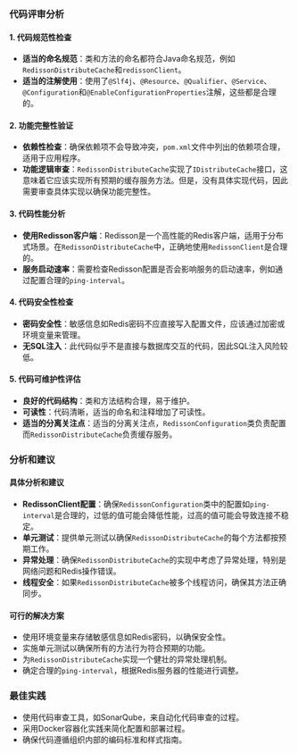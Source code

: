 ### 代码评审分析

#### 1. 代码规范性检查
- **适当的命名规范**：类和方法的命名都符合Java命名规范，例如`RedissonDistributeCache`和`redissonClient`。
- **适当的注解使用**：使用了`@Slf4j`、`@Resource`、`@Qualifier`、`@Service`、`@Configuration`和`@EnableConfigurationProperties`注解，这些都是合理的。

#### 2. 功能完整性验证
- **依赖性检查**：确保依赖项不会导致冲突，`pom.xml`文件中列出的依赖项合理，适用于应用程序。
- **功能逻辑审查**：`RedissonDistributeCache`实现了`IDistributeCache`接口，这意味着它应该实现所有预期的缓存服务方法。但是，没有具体实现代码，因此需要审查具体实现以确保功能完整性。

#### 3. 代码性能分析
- **使用Redisson客户端**：Redisson是一个高性能的Redis客户端，适用于分布式场景。在`RedissonDistributeCache`中，正确地使用`RedissonClient`是合理的。
- **服务启动速率**：需要检查Redisson配置是否会影响服务的启动速率，例如通过配置合理的`ping-interval`。

#### 4. 代码安全性检查
- **密码安全性**：敏感信息如Redis密码不应直接写入配置文件，应该通过加密或环境变量来管理。
- **无SQL注入**：此代码似乎不是直接与数据库交互的代码，因此SQL注入风险较低。

#### 5. 代码可维护性评估
- **良好的代码结构**：类和方法结构合理，易于维护。
- **可读性**：代码清晰，适当的命名和注释增加了可读性。
- **适当的分离关注点**：适当的分离关注点，`RedissonConfiguration`类负责配置而`RedissonDistributeCache`负责缓存服务。

### 分析和建议

#### 具体分析和建议
- **RedissonClient配置**：确保`RedissonConfiguration`类中的配置如`ping-interval`是合理的，过低的值可能会降低性能，过高的值可能会导致连接不稳定。
- **单元测试**：提供单元测试以确保`RedissonDistributeCache`的每个方法都按预期工作。
- **异常处理**：确保`RedissonDistributeCache`的实现中考虑了异常处理，特别是网络问题和Redis操作错误。
- **线程安全**：如果`RedissonDistributeCache`被多个线程访问，确保其方法正确同步。

#### 可行的解决方案
- 使用环境变量来存储敏感信息如Redis密码，以确保安全性。
- 实施单元测试以确保所有的方法行为符合预期的功能。
- 为`RedissonDistributeCache`实现一个健壮的异常处理机制。
- 确定合理的`ping-interval`，根据Redis服务器的性能进行调整。

### 最佳实践
- 使用代码审查工具，如SonarQube，来自动化代码审查的过程。
- 采用Docker容器化实践来简化配置和部署过程。
- 确保代码遵循组织内部的编码标准和样式指南。